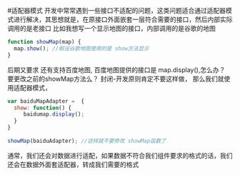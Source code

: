 #适配器模式
开发中常常遇到一些接口不适配的问题，这类问题适合通过适配器模式进行解决，其思想就是，在原接口外面嵌套一层符合需要的接口，然后内部实际调用的是老接口
比如我想写一个显示地图的接口，内部调用的是谷歌的地图
```javascript
function showMap(map) {
  map.show(); //假设谷歌地图使用的是 show方法显示
}  
```
后期又要求 还有支持百度地图, 百度地图提供的接口是 map.display(),怎么办？ 要更改之前的showMap方法么？ 封闭-开发原则肯定不要这样做， 那么我们就使用适配器模式，
```javascript
var baiduMapAdapter =  {
  show: function() {
     baidumap.display();
  }
}
 
showMap(baiduAdapter); //这样就不要修改 showMap函数了
```
通常，我们还会对数据进行适配，如果数据不符合我们组件要求的格式的话，我们还会在数据外面套适配器，转成我们需要的格式


